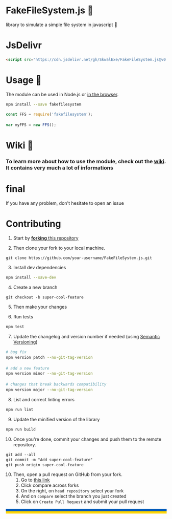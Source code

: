 # FakeFileSystem.js 💾

library to simulate a simple file system in javascript 💾

# JsDelivr

```html
<script src="https://cdn.jsdelivr.net/gh/SkwalExe/FakeFileSystem.js@v0.4.3/dist/ffs.min.js"></script>
```

# Usage 📝

The module can be used in Node.js or [in the browser](#jsdelivr).

```bash
npm install --save fakefilesystem
```

```js
const FFS = require('fakefilesystem');

var myFFS = new FFS();
```

# Wiki 📖

### **To learn more about how to use the module, check out the [wiki](https://github.com/SkwalExe/FakeFileSystem.js/wiki). It contains very much a lot of informations**

# final

If you have any problem, don't hesitate to open an issue

# Contributing

1. Start by [**forking** this repository](https://github.com/SkwalExe/FakeFileSystem.js/fork)

2. Then clone your fork to your local machine.
  ```git
  git clone https://github.com/your-username/FakeFileSystem.js.git
  ```

3. Install dev dependencies
  ```bash
  npm install --save-dev
  ```

4. Create a new branch
  ```git
  git checkout -b super-cool-feature
  ```

5. Then make your changes

6. Run tests
  ```bash
  npm test
  ```

7. Update the changelog and version number if needed (using [Semantic Versioning](https://semver.org)) 
  ```bash
  # bug fix
  npm version patch --no-git-tag-version

  # add a new feature 
  npm version minor --no-git-tag-version
  
  # changes that break backwards compatibility
  npm version major --no-git-tag-version
  ```

8. List and correct linting errors
  ```bash
  npm run lint
  ```

9. Update the minified version of the library
  ```bash
  npm run build
  ```


10. Once you're done, commit your changes and push them to the remote repository.
  ```git
  git add --all
  git commit -m "Add super-cool-feature"
  git push origin super-cool-feature
  ```

10. Then, open a pull request on GitHub from your fork.
    1. Go to [this link](https://github.com/SkwalExe/FakeFileSystem.js/compare/)
    2. Click compare across forks
    3. On the right, on `head repository` select your fork
    4. And on `compare` select the branch you just created
    5. Click on `Create Pull Request` and submit your pull request 

<a href="https://github.com/SkwalExe#ukraine"><img src="https://raw.githubusercontent.com/SkwalExe/SkwalExe/main/ukraine.jpg" width="100%" height="15px" /></a>